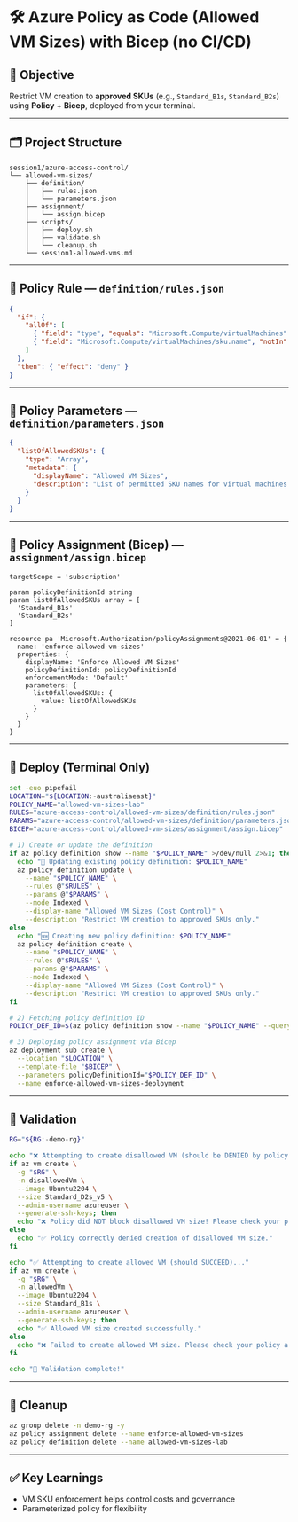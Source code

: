 # 🛠️ Azure Policy as Code (Allowed VM Sizes) with Bicep (no CI/CD)

## 🎯 Objective  
Restrict VM creation to **approved SKUs** (e.g., `Standard_B1s`, `Standard_B2s`) using **Policy** + **Bicep**, deployed from your terminal.

---

## 🗂️ Project Structure
```
session1/azure-access-control/
└── allowed-vm-sizes/
    ├── definition/
    │   ├── rules.json
    │   └── parameters.json
    ├── assignment/
    │   └── assign.bicep
    ├── scripts/
    │   ├── deploy.sh
    │   ├── validate.sh
    │   └── cleanup.sh
    └── session1-allowed-vms.md
```

---

## 📄 Policy Rule — `definition/rules.json`
```json
{
  "if": {
    "allOf": [
      { "field": "type", "equals": "Microsoft.Compute/virtualMachines" },
      { "field": "Microsoft.Compute/virtualMachines/sku.name", "notIn": "[parameters('listOfAllowedSKUs')]" }
    ]
  },
  "then": { "effect": "deny" }
}
```

---

## 📄 Policy Parameters — `definition/parameters.json`
```json
{
  "listOfAllowedSKUs": {
    "type": "Array",
    "metadata": {
      "displayName": "Allowed VM Sizes",
      "description": "List of permitted SKU names for virtual machines."
    }
  }
}
```

---

## 📄 Policy Assignment (Bicep) — `assignment/assign.bicep`
```bicep
targetScope = 'subscription'

param policyDefinitionId string
param listOfAllowedSKUs array = [
  'Standard_B1s'
  'Standard_B2s'
]

resource pa 'Microsoft.Authorization/policyAssignments@2021-06-01' = {
  name: 'enforce-allowed-vm-sizes'
  properties: {
    displayName: 'Enforce Allowed VM Sizes'
    policyDefinitionId: policyDefinitionId
    enforcementMode: 'Default'
    parameters: {
      listOfAllowedSKUs: {
        value: listOfAllowedSKUs
      }
    }
  }
}
```

---

## 🚀 Deploy (Terminal Only)
```bash
set -euo pipefail
LOCATION="${LOCATION:-australiaeast}"
POLICY_NAME="allowed-vm-sizes-lab"
RULES="azure-access-control/allowed-vm-sizes/definition/rules.json"
PARAMS="azure-access-control/allowed-vm-sizes/definition/parameters.json"
BICEP="azure-access-control/allowed-vm-sizes/assignment/assign.bicep"

# 1) Create or update the definition
if az policy definition show --name "$POLICY_NAME" >/dev/null 2>&1; then
  echo "📝 Updating existing policy definition: $POLICY_NAME"
  az policy definition update \
    --name "$POLICY_NAME" \
    --rules @"$RULES" \
    --params @"$PARAMS" \
    --mode Indexed \
    --display-name "Allowed VM Sizes (Cost Control)" \
    --description "Restrict VM creation to approved SKUs only."
else
  echo "🆕 Creating new policy definition: $POLICY_NAME"
  az policy definition create \
    --name "$POLICY_NAME" \
    --rules @"$RULES" \
    --params @"$PARAMS" \
    --mode Indexed \
    --display-name "Allowed VM Sizes (Cost Control)" \
    --description "Restrict VM creation to approved SKUs only."
fi

# 2) Fetching policy definition ID
POLICY_DEF_ID=$(az policy definition show --name "$POLICY_NAME" --query id -o tsv)

# 3) Deploying policy assignment via Bicep 
az deployment sub create \
  --location "$LOCATION" \
  --template-file "$BICEP" \
  --parameters policyDefinitionId="$POLICY_DEF_ID" \
  --name enforce-allowed-vm-sizes-deployment
```

---

## 🧪 Validation
```bash
RG="${RG:-demo-rg}"

echo "❌ Attempting to create disallowed VM (should be DENIED by policy)..."
if az vm create \
  -g "$RG" \
  -n disallowedVm \
  --image Ubuntu2204 \
  --size Standard_D2s_v5 \
  --admin-username azureuser \
  --generate-ssh-keys; then
  echo "❌ Policy did NOT block disallowed VM size! Please check your policy assignment."
else
  echo "✅ Policy correctly denied creation of disallowed VM size."
fi

echo "✅ Attempting to create allowed VM (should SUCCEED)..."
if az vm create \
  -g "$RG" \
  -n allowedVm \
  --image Ubuntu2204 \
  --size Standard_B1s \
  --admin-username azureuser \
  --generate-ssh-keys; then
  echo "✅ Allowed VM size created successfully."
else
  echo "❌ Failed to create allowed VM size. Please check your policy and permissions."
fi

echo "🎉 Validation complete!"
```

---

## 🧹 Cleanup
```bash
az group delete -n demo-rg -y
az policy assignment delete --name enforce-allowed-vm-sizes
az policy definition delete --name allowed-vm-sizes-lab
```

---

## ✅ Key Learnings
- VM SKU enforcement helps control costs and governance  
- Parameterized policy for flexibility

